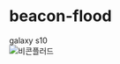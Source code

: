 # beacon-flood
galaxy s10   
![비콘플러드](https://user-images.githubusercontent.com/112525820/212673974-750a5989-9c95-463b-9ec4-749791ead2f0.gif)
